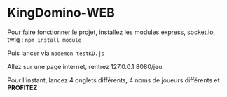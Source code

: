 # KingDomino-WEB

Pour faire fonctionner le projet, installez les modules express, socket.io, twig : ```npm install module```

Puis lancer via ```nodemon testKD.js```

Allez sur une page internet, rentrez 127.0.0.1:8080/jeu

Pour l'instant, lancez 4 onglets différents, 4 noms de joueurs différents et **PROFITEZ**
